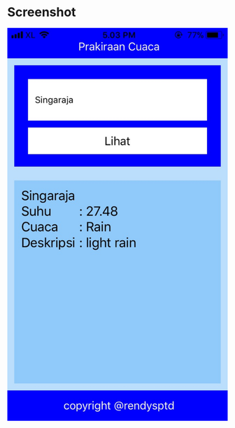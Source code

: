 # Screenshot
<p align="center">
  <img src="https://github.com/rendysptd/App-Weather/blob/master/screenshot/screenshot.jpg"/>
</p>
